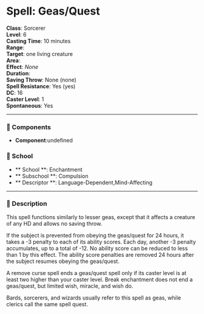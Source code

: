 
# Spell: Geas/Quest
**Class**: Sorcerer  
**Level**: 6  
**Casting Time**: 10 minutes  
**Range**:   
**Target**: one living creature  
**Area**:   
**Effect**: _None_  
**Duration**:   
**Saving Throw**: None (none)  
**Spell Resistance**: Yes (yes)  
**DC**: 16  
**Caster Level**: 1  
**Spontaneous**: Yes

---

### 🔮 Components
- **Component**:undefined

### 🏫 School
- ** School **: Enchantment
- ** Subschool **: Compulsion
- ** Descriptor **: Language-Dependent,Mind-Affecting
---

### 📜 Description
This spell functions similarly to lesser geas, except that it affects a creature of any HD and allows no saving throw.

If the subject is prevented from obeying the geas/quest for 24 hours, it takes a -3 penalty to each of its ability scores. Each day, another -3 penalty accumulates, up to a total of -12. No ability score can be reduced to less than 1 by this effect. The ability score penalties are removed 24 hours after the subject resumes obeying the geas/quest.

A remove curse spell ends a geas/quest spell only if its caster level is at least two higher than your caster level. Break enchantment does not end a geas/quest, but limited wish, miracle, and wish do.

Bards, sorcerers, and wizards usually refer to this spell as geas, while clerics call the same spell quest.
